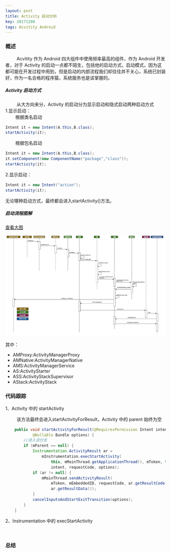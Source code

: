 ```yaml
---
layout: post
title: Activity 启动分析
key: 20171208
tags: Acvitity Android
---
```


### <i class="fa fa-rebel fa-1x" aria-hidden="true"></i>  概述
&nbsp;&nbsp;&nbsp;&nbsp;&nbsp;&nbsp;&nbsp;&nbsp;
Acvitity 作为 Android 四大组件中使用频率最高的组件，作为 Android 开发者，对于 Activity 的启动一点都不陌生，包括他的启动方式，启动模式，因为这都可能在开发过程中用到，但是启动的内部流程我们却往往并不关心，系统已封装好，作为一名合格的程序猿，系统服务也是该掌握的。
##### <i class="fa fa-star" aria-hidden="true"></i> Activity 启动方式
&nbsp;&nbsp;&nbsp;&nbsp;&nbsp;&nbsp;&nbsp;&nbsp;
从大方向来分，Activity 的启动分为显示启动和隐式启动两种启动方式<br>
1.显示启动：<br>
&nbsp;&nbsp;&nbsp;&nbsp;&nbsp;&nbsp;&nbsp;&nbsp;根据类名启动
```java
Intent it = new Intent(A.this,B.class);
startActivity(it);
```
&nbsp;&nbsp;&nbsp;&nbsp;&nbsp;&nbsp;&nbsp;&nbsp;根据包名启动
```java
Intent it = new Intent(A.this,B.class);
it.setComponent(new ComponentName("package","class"));
startActivity(it);
```
2.显示启动：<br>
```java
Intent it = new Intent("action");
startActivity(it);
```
无论哪种启动方式，最终都会进入startActivity()方法。
##### <i class="fa fa-star" aria-hidden="true"></i> 启动流程图解
[查看大图](www)

![](/assets/activitystart/startActivity.png)

其中：
 + AMProxy:ActivityManagerProxy
 + AMNative:ActivityManagerNative
 + AMS:ActivityManagerService
 + AS:ActivityStarter
 + ASS:ActivityStackSupervisor
 + AStack:ActivityStack

### <i class="fa fa-rebel fa-1x" aria-hidden="true"></i> 代码跟踪
1、Activity 中的 startActivity

&nbsp;&nbsp;&nbsp;&nbsp;&nbsp;&nbsp;&nbsp;&nbsp;
该方法最终会进入startActivityForResult，Activity 中的 parent 始终为空
```java
    public void startActivityForResult(@RequiresPermission Intent intent, int requestCode,
            @Nullable Bundle options) {
        //进入该分支
        if (mParent == null) {
            Instrumentation.ActivityResult ar =
                mInstrumentation.execStartActivity(
                    this, mMainThread.getApplicationThread(), mToken, this,
                    intent, requestCode, options);
            if (ar != null) {
                mMainThread.sendActivityResult(
                    mToken, mEmbeddedID, requestCode, ar.getResultCode(),
                    ar.getResultData());
            }
            cancelInputsAndStartExitTransition(options);
        }
    }
```
2、Instrumentation 中的 execStartActivity

&nbsp;&nbsp;&nbsp;&nbsp;&nbsp;&nbsp;&nbsp;&nbsp;
### <i class="fa fa-rebel fa-1x" aria-hidden="true"></i> 总结

